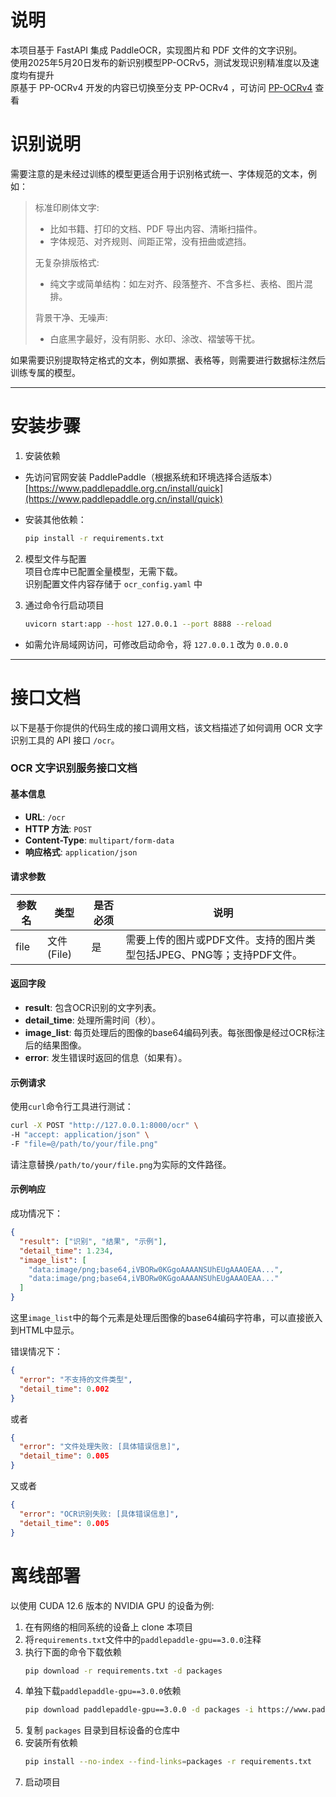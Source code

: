 # 说明

本项目基于 FastAPI 集成 PaddleOCR，实现图片和 PDF 文件的文字识别。   
使用2025年5月20日发布的新识别模型PP-OCRv5，测试发现识别精准度以及速度均有提升  
原基于 PP-OCRv4 开发的内容已切换至分支 PP-OCRv4 ，可访问 [PP-OCRv4](https://github.com/self4m/PaddleOCRFastAPI/tree/PP-OCRv4)  查看

# 识别说明  
需要注意的是未经过训练的模型更适合用于识别格式统一、字体规范的文本，例如：
>标准印刷体文字:   
> - 比如书籍、打印的文档、PDF 导出内容、清晰扫描件。 
> - 字体规范、对齐规则、间距正常，没有扭曲或遮挡。  
> 
> 无复杂排版格式:   
> - 纯文字或简单结构：如左对齐、段落整齐、不含多栏、表格、图片混排。
> 
> 背景干净、无噪声:   
> - 白底黑字最好，没有阴影、水印、涂改、褶皱等干扰。

如果需要识别提取特定格式的文本，例如票据、表格等，则需要进行数据标注然后训练专属的模型。

----

# 安装步骤


1. 安装依赖
* 先访问官网安装 PaddlePaddle（根据系统和环境选择合适版本）
  [https://www.paddlepaddle.org.cn/install/quick](https://www.paddlepaddle.org.cn/install/quick)
  
* 安装其他依赖：
    ```bash
    pip install -r requirements.txt
    ```

2. 模型文件与配置  
项目仓库中已配置全量模型，无需下载。  
识别配置文件内容存储于 `ocr_config.yaml` 中  

3. 通过命令行启动项目
    ```bash
    uvicorn start:app --host 127.0.0.1 --port 8888 --reload
    ```
* 如需允许局域网访问，可修改启动命令，将 `127.0.0.1` 改为 `0.0.0.0`

---

# 接口文档

以下是基于你提供的代码生成的接口调用文档，该文档描述了如何调用 OCR 文字识别工具的 API 接口 `/ocr`。

### OCR 文字识别服务接口文档

#### 基本信息
- **URL**: `/ocr`
- **HTTP 方法**: `POST`
- **Content-Type**: `multipart/form-data`
- **响应格式**: `application/json`

#### 请求参数

| 参数名 | 类型       | 是否必须 | 说明                     |
|--------|------------|----------|--------------------------|
| file   | 文件(File) | 是       | 需要上传的图片或PDF文件。支持的图片类型包括JPEG、PNG等；支持PDF文件。 |

#### 返回字段

- **result**: 包含OCR识别的文字列表。
- **detail_time**: 处理所需时间（秒）。
- **image_list**: 每页处理后的图像的base64编码列表。每张图像是经过OCR标注后的结果图像。
- **error**: 发生错误时返回的信息（如果有）。

#### 示例请求

使用`curl`命令行工具进行测试：

```bash
curl -X POST "http://127.0.0.1:8000/ocr" \
-H "accept: application/json" \
-F "file=@/path/to/your/file.png"
```

请注意替换`/path/to/your/file.png`为实际的文件路径。

#### 示例响应

成功情况下：

```json
{
  "result": ["识别", "结果", "示例"],
  "detail_time": 1.234,
  "image_list": [
    "data:image/png;base64,iVBORw0KGgoAAAANSUhEUgAAAOEAA...",
    "data:image/png;base64,iVBORw0KGgoAAAANSUhEUgAAAOEAA..."
  ]
}
```

这里`image_list`中的每个元素是处理后图像的base64编码字符串，可以直接嵌入到HTML中显示。

错误情况下：

```json
{
  "error": "不支持的文件类型",
  "detail_time": 0.002
}
```

或者

```json
{
  "error": "文件处理失败: [具体错误信息]",
  "detail_time": 0.005
}
```

又或者

```json
{
  "error": "OCR识别失败: [具体错误信息]",
  "detail_time": 0.005
}
```

# 离线部署
以使用 CUDA 12.6 版本的 NVIDIA GPU 的设备为例:
1. 在有网络的相同系统的设备上 clone 本项目
2. 将`requirements.txt`文件中的`paddlepaddle-gpu==3.0.0`注释
3. 执行下面的命令下载依赖
    ```bash
   pip download -r requirements.txt -d packages
    ```
4. 单独下载`paddlepaddle-gpu==3.0.0`依赖
    ```bash
   pip download paddlepaddle-gpu==3.0.0 -d packages -i https://www.paddlepaddle.org.cn/packages/stable/cu126/
    ```
5. 复制 `packages` 目录到目标设备的仓库中
6. 安装所有依赖
    ```bash
   pip install --no-index --find-links=packages -r requirements.txt
    ```
7. 启动项目